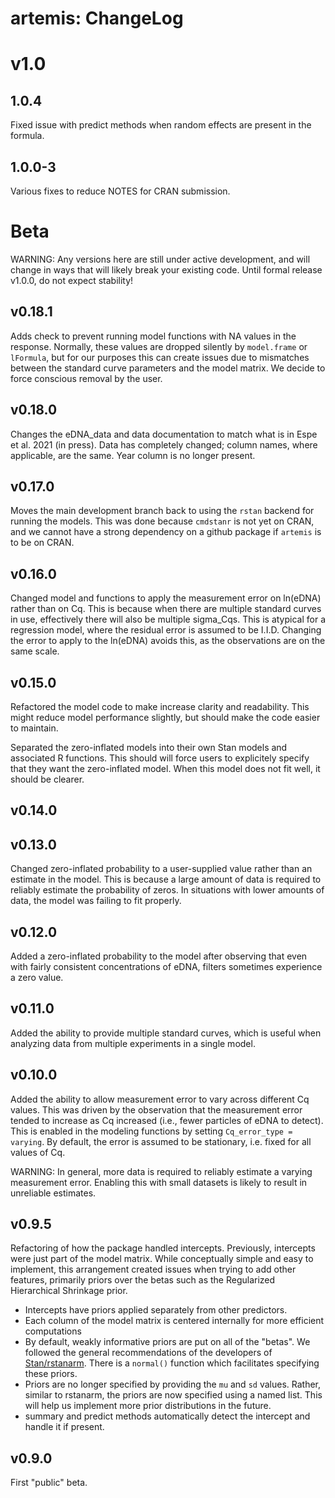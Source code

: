 # artemis: ChangeLog

# v1.0

## 1.0.4

Fixed issue with predict methods when random effects are present in
the formula.

## 1.0.0-3

Various fixes to reduce NOTES for CRAN submission.

# Beta

WARNING: Any versions here are still under active development, and
will change in ways that will likely break your existing code. Until
formal release v1.0.0, do not expect stability!

## v0.18.1

Adds check to prevent running model functions with NA values in the
response. Normally, these values are dropped silently by `model.frame`
or `lFormula`, but for our purposes this can create issues due to
mismatches between the standard curve parameters and the model matrix.
We decide to force conscious removal by the user. 

## v0.18.0

Changes the eDNA_data and data documentation to match what is in Espe
et al. 2021 (in press). Data has completely changed; column names,
where applicable, are the same. Year column is no longer present.

## v0.17.0

Moves the main development branch back to using the `rstan` backend
for running the models. This was done because `cmdstanr` is not yet on
CRAN, and we cannot have a strong dependency on a github package if
`artemis` is to be on CRAN.

## v0.16.0

Changed model and functions to apply the measurement error on ln(eDNA)
rather than on Cq. This is because when there are multiple standard
curves in use, effectively there will also be multiple sigma_Cqs. This
is atypical for a regression model, where the residual error is
assumed to be I.I.D. Changing the error to apply to the ln(eDNA)
avoids this, as the observations are on the same scale.

## v0.15.0

Refactored the model code to make increase clarity and
readability. This might reduce model performance slightly, but should
make the code easier to maintain.

Separated the zero-inflated models into their own Stan models and
associated R functions. This should will force users to explicitely
specify that they want the zero-inflated model. When this model does
not fit well, it should be clearer.

## v0.14.0

## v0.13.0

Changed zero-inflated probability to a user-supplied value rather than
an estimate in the model. This is because a large amount of data is
required to reliably estimate the probability of zeros. In situations
with lower amounts of data, the model was failing to fit properly.

## v0.12.0

Added a zero-inflated probability to the model after observing that
even with fairly consistent concentrations of eDNA, filters sometimes
experience a zero value. 

## v0.11.0

Added the ability to provide multiple standard curves, which is useful
when analyzing data from multiple experiments in a single model.

## v0.10.0

Added the ability to allow measurement error to vary across different
Cq values. This was driven by the observation that the measurement
error tended to increase as Cq increased (i.e., fewer particles of
eDNA to detect). This is enabled in the modeling functions by setting
`Cq_error_type = varying`. By default, the error is assumed to be
stationary, i.e. fixed for all values of Cq.

WARNING: In general, more data is required to reliably estimate a
varying measurement error. Enabling this with small datasets is likely
to result in unreliable estimates. 

## v0.9.5

Refactoring of how the package handled intercepts. Previously,
intercepts were just part of the model matrix. While conceptually
simple and easy to implement, this arrangement created issues when
trying to add other features, primarily priors over the betas such as
the Regularized Hierarchical Shrinkage prior.

- Intercepts have priors applied separately from other predictors.
- Each column of the model matrix is centered internally for more
  efficient computations
- By default, weakly informative priors are put on all of the
  "betas". We followed the general recommendations of the developers
  of
  [Stan/rstanarm](https://cran.r-project.org/web/packages/rstanarm/vignettes/priors.html).
  There is a `normal()` function which facilitates specifying these priors.
- Priors are no longer specified by providing the `mu` and `sd`
  values. Rather, similar to rstanarm, the priors are now specified
  using a named list. This will help us implement more prior
  distributions in the future.
- summary and predict methods automatically detect the intercept and handle it if present.

## v0.9.0

First "public" beta.
